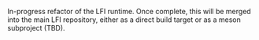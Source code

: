 In-progress refactor of the LFI runtime. Once complete, this will be merged
into the main LFI repository, either as a direct build target or as a meson
subproject (TBD).
